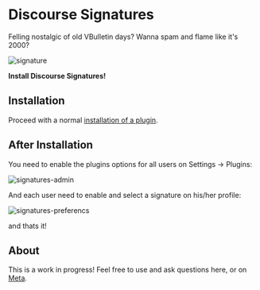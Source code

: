 # Discourse Signatures

Felling nostalgic of old VBulletin days? Wanna spam and flame like it's 2000?

![signature](https://cloud.githubusercontent.com/assets/1385470/11614719/c94ba4aa-9c31-11e5-9f32-67decaf0f3d3.png)

**Install Discourse Signatures!**


## Installation

Proceed with a normal [installation of a plugin](https://meta.discourse.org/t/install-a-plugin/19157?u=falco).


## After Installation

You need to enable the plugins options for all users on Settings -> Plugins:

![signatures-admin](https://cloud.githubusercontent.com/assets/1385470/11616473/2c29715c-9c63-11e5-832d-6d171ca5ad79.png)



And each user need to enable and select a signature on his/her profile:

![signatures-preferencs](https://cloud.githubusercontent.com/assets/1385470/11616474/2c4426d2-9c63-11e5-88c6-93712ad0bb74.png)

and thats it!


## About

This is a work in progress! Feel free to use and ask questions here, or on [Meta](meta.discourse.org).


